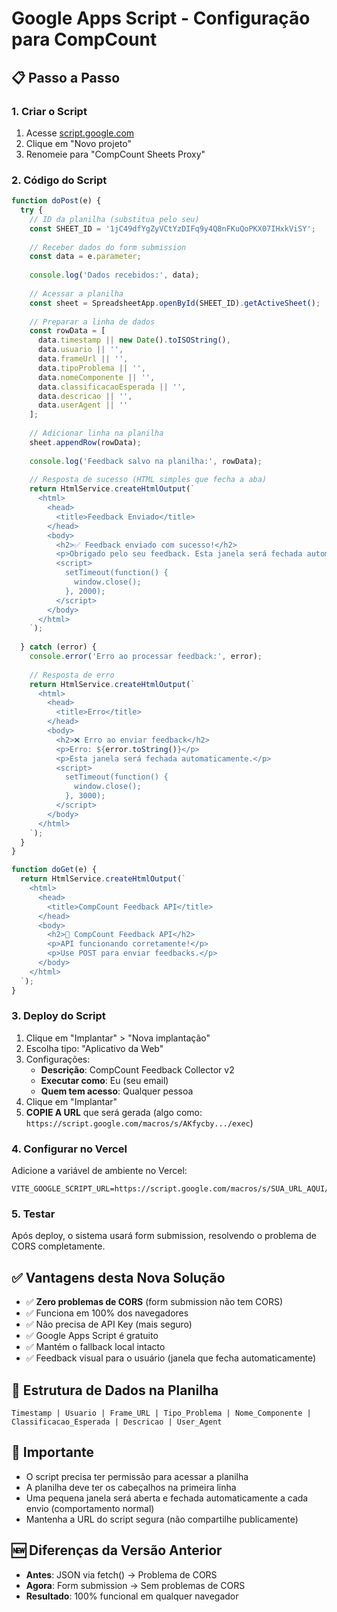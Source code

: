 # Google Apps Script - Configuração para CompCount

## 📋 Passo a Passo

### 1. Criar o Script
1. Acesse [script.google.com](https://script.google.com)
2. Clique em "Novo projeto"
3. Renomeie para "CompCount Sheets Proxy"

### 2. Código do Script
```javascript
function doPost(e) {
  try {
    // ID da planilha (substitua pelo seu)
    const SHEET_ID = '1jC49dfYgZyVCtYzDIFq9y4Q8nFKuQoPKX07IHxkViSY';
    
    // Receber dados do form submission
    const data = e.parameter;
    
    console.log('Dados recebidos:', data);
    
    // Acessar a planilha
    const sheet = SpreadsheetApp.openById(SHEET_ID).getActiveSheet();
    
    // Preparar a linha de dados
    const rowData = [
      data.timestamp || new Date().toISOString(),
      data.usuario || '',
      data.frameUrl || '',
      data.tipoProblema || '',
      data.nomeComponente || '',
      data.classificacaoEsperada || '',
      data.descricao || '',
      data.userAgent || ''
    ];
    
    // Adicionar linha na planilha
    sheet.appendRow(rowData);
    
    console.log('Feedback salvo na planilha:', rowData);
    
    // Resposta de sucesso (HTML simples que fecha a aba)
    return HtmlService.createHtmlOutput(`
      <html>
        <head>
          <title>Feedback Enviado</title>
        </head>
        <body>
          <h2>✅ Feedback enviado com sucesso!</h2>
          <p>Obrigado pelo seu feedback. Esta janela será fechada automaticamente.</p>
          <script>
            setTimeout(function() {
              window.close();
            }, 2000);
          </script>
        </body>
      </html>
    `);
      
  } catch (error) {
    console.error('Erro ao processar feedback:', error);
    
    // Resposta de erro
    return HtmlService.createHtmlOutput(`
      <html>
        <head>
          <title>Erro</title>
        </head>
        <body>
          <h2>❌ Erro ao enviar feedback</h2>
          <p>Erro: ${error.toString()}</p>
          <p>Esta janela será fechada automaticamente.</p>
          <script>
            setTimeout(function() {
              window.close();
            }, 3000);
          </script>
        </body>
      </html>
    `);
  }
}

function doGet(e) {
  return HtmlService.createHtmlOutput(`
    <html>
      <head>
        <title>CompCount Feedback API</title>
      </head>
      <body>
        <h2>🚀 CompCount Feedback API</h2>
        <p>API funcionando corretamente!</p>
        <p>Use POST para enviar feedbacks.</p>
      </body>
    </html>
  `);
}
```

### 3. Deploy do Script
1. Clique em "Implantar" > "Nova implantação"
2. Escolha tipo: "Aplicativo da Web"
3. Configurações:
   - **Descrição**: CompCount Feedback Collector v2
   - **Executar como**: Eu (seu email)
   - **Quem tem acesso**: Qualquer pessoa
4. Clique em "Implantar"
5. **COPIE A URL** que será gerada (algo como: `https://script.google.com/macros/s/AKfycby.../exec`)

### 4. Configurar no Vercel
Adicione a variável de ambiente no Vercel:
```
VITE_GOOGLE_SCRIPT_URL=https://script.google.com/macros/s/SUA_URL_AQUI/exec
```

### 5. Testar
Após deploy, o sistema usará form submission, resolvendo o problema de CORS completamente.

## ✅ Vantagens desta Nova Solução
- ✅ **Zero problemas de CORS** (form submission não tem CORS)
- ✅ Funciona em 100% dos navegadores
- ✅ Não precisa de API Key (mais seguro)
- ✅ Google Apps Script é gratuito
- ✅ Mantém o fallback local intacto
- ✅ Feedback visual para o usuário (janela que fecha automaticamente)

## 🔧 Estrutura de Dados na Planilha
```
Timestamp | Usuario | Frame_URL | Tipo_Problema | Nome_Componente | Classificacao_Esperada | Descricao | User_Agent
```

## 🚨 Importante
- O script precisa ter permissão para acessar a planilha
- A planilha deve ter os cabeçalhos na primeira linha
- Uma pequena janela será aberta e fechada automaticamente a cada envio (comportamento normal)
- Mantenha a URL do script segura (não compartilhe publicamente)

## 🆕 Diferenças da Versão Anterior
- **Antes**: JSON via fetch() → Problema de CORS
- **Agora**: Form submission → Sem problemas de CORS
- **Resultado**: 100% funcional em qualquer navegador 